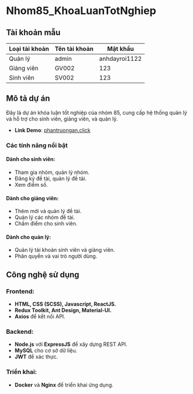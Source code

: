 # Nhom85_KhoaLuanTotNghiep

## Tài khoản mẫu

| **Loại tài khoản** | **Tên tài khoản** | **Mật khẩu**     |
|---------------------|-------------------|------------------|
| Quản lý            | admin            | anhdayroi1122    |
| Giảng viên         | GV002            | 123              |
| Sinh viên          | SV002            | 123              |

## Mô tả dự án

Đây là dự án khóa luận tốt nghiệp của nhóm 85, cung cấp hệ thống quản lý và hỗ trợ cho sinh viên, giảng viên, và quản lý. 

- **Link Demo**: [phantruongan.click](http://phantruongan.click)  

### Các tính năng nổi bật

#### **Dành cho sinh viên:**
- Tham gia nhóm, quản lý nhóm.
- Đăng ký đề tài, quản lý đề tài.
- Xem điểm số.

#### **Dành cho giảng viên:**
- Thêm mới và quản lý đề tài.
- Quản lý các nhóm đề tài.
- Chấm điểm cho sinh viên.

#### **Dành cho quản lý:**
- Quản lý tài khoản sinh viên và giảng viên.
- Phân quyền và vai trò người dùng.

## Công nghệ sử dụng

### Frontend:
- **HTML, CSS (SCSS), Javascript, ReactJS.**
- **Redux Toolkit, Ant Design, Material-UI.**
- **Axios** để kết nối API.

### Backend:
- **Node.js** với **ExpressJS** để xây dựng REST API.
- **MySQL** cho cơ sở dữ liệu.
- **JWT** để xác thực.

### Triển khai:
- **Docker** và **Nginx** để triển khai ứng dụng.
